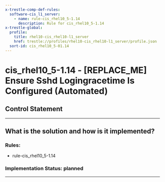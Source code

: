 ```yaml
---
x-trestle-comp-def-rules:
  software-cis_l1_server:
    - name: rule-cis_rhel10_5-1.14
      description: Rule for cis_rhel10_5-1.14
x-trestle-global:
  profile:
    title: rhel10-cis_rhel10-l1_server
    href: trestle://profiles/rhel10-cis_rhel10-l1_server/profile.json
  sort-id: cis_rhel10_5-01.14
---
```


# cis_rhel10_5-1.14 - \[REPLACE_ME\] Ensure Sshd Logingracetime Is Configured (Automated)

## Control Statement

______________________________________________________________________

## What is the solution and how is it implemented?

<!-- For implementation status enter one of: implemented, partial, planned, alternative, not-applicable -->

<!-- Note that the list of rules under ### Rules: is read-only and changes will not be captured after assembly to JSON -->

<!-- Add control implementation description here for control: cis_rhel10_5-1.14 -->

### Rules:

  - rule-cis_rhel10_5-1.14

### Implementation Status: planned

______________________________________________________________________
